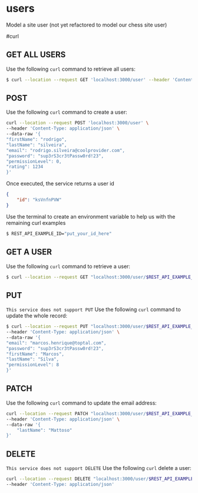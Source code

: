 # users
Model a site user (not yet refactored to model our chess site user)

#curl
## GET ALL USERS
Use the following `curl` command to retrieve all users:
````bash
$ curl --location --request GET 'localhost:3000/user' --header 'Content-Type: application/json'
````

## POST
Use the following `curl` command to create a user:
````bash
curl --location --request POST 'localhost:3000/user' \
--header 'Content-Type: application/json' \
--data-raw '{
"firstName": "rodrigo",
"lastName": "silveira",
"email": "rodrigo.silveira@coolprovider.com",
"password": "sup3rS3cr3tPassw0rd!23",
"permissionLevel": 0,
"rating": 1234
}'
````

Once executed, the service returns a user id 
````json
{
    "id": "ksVnfnPVW"
}
````

Use the terminal to create an environment variable to help us with the remaining curl examples

````bash
$ REST_API_EXAMPLE_ID="put_your_id_here"
````

## GET A USER
Use the following `curl` command to retrieve a user:
````bash
$ curl --location --request GET "localhost:3000/user/$REST_API_EXAMPLE_ID" --header 'Content-Type: application/json'
````

## PUT
`This service does not support PUT`
Use the following `curl` command to update the whole record:
````bash
$ curl --location --request PUT "localhost:3000/user/$REST_API_EXAMPLE_ID" \
--header 'Content-Type: application/json' \
--data-raw '{
"email": "marcos.henrique@toptal.com",
"password": "sup3rS3cr3tPassw0rd!23",
"firstName": "Marcos",
"lastName": "Silva",
"permissionLevel": 8
}'
````
## PATCH
Use the following `curl` command to update the email address:
````bash
curl --location --request PATCH "localhost:3000/user/$REST_API_EXAMPLE_ID" \
--header 'Content-Type: application/json' \
--data-raw '{
    "lastName": "Mattoso"
}'
````

## DELETE
`This service does not support DELETE`
Use the following `curl` delete a user:
````bash
curl --location --request DELETE "localhost:3000/user/$REST_API_EXAMPLE_ID" \
--header 'Content-Type: application/json'
````
